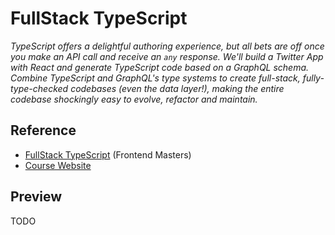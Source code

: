# FullStack TypeScript

_TypeScript offers a delightful authoring experience, but all bets are off once you make an API call and receive an `any` response. We'll build a Twitter App with React and generate TypeScript code based on a GraphQL schema. Combine TypeScript and GraphQL's type systems to create full-stack, fully-type-checked codebases (even the data layer!), making the entire codebase shockingly easy to evolve, refactor and maintain._

## Reference

- [FullStack TypeScript](https://frontendmasters.com/courses/fullstack-typescript/) (Frontend Masters)
- [Course Website](https://www.typescript-training.com/course/full-stack-typescript)

## Preview

TODO

